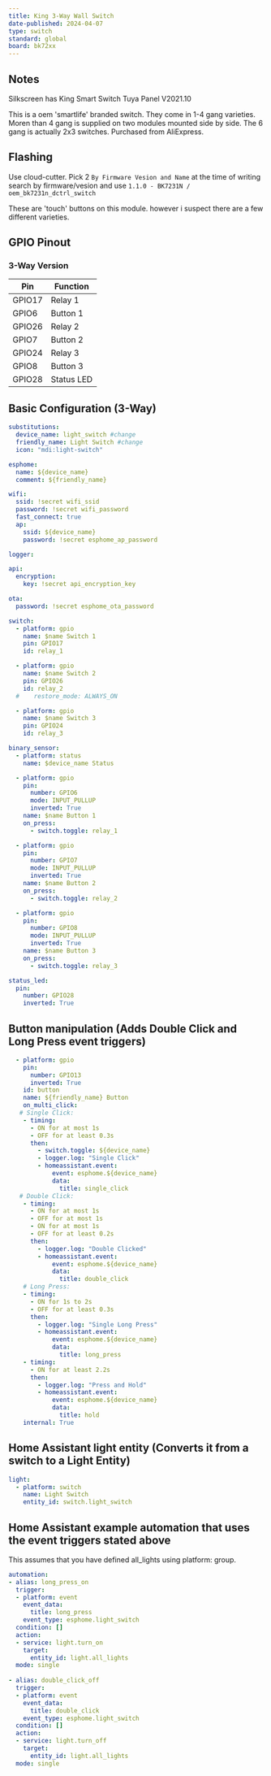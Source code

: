 ```yaml
---
title: King 3-Way Wall Switch
date-published: 2024-04-07
type: switch
standard: global
board: bk72xx
---
```


## Notes
Silkscreen has King Smart Switch Tuya Panel V2021.10

This is a oem 'smartlife' branded switch. They come in 1-4 gang varieties. Moren than 4 gang is supplied on two modules mounted side by side.
The 6 gang is actually 2x3 switches.
Purchased from AliExpress.

## Flashing
Use cloud-cutter. Pick 2 `By Firmware Vesion and Name` at the time of writing search by firmware/vesion and use `1.1.0 - BK7231N / oem_bk7231n_dctrl_switch`

These are 'touch' buttons on this module. however i suspect there are a few different varieties.

## GPIO Pinout

### 3-Way Version

| Pin     | Function                              |
|---------|---------------------------------------|
| GPIO17  | Relay 1                               |
| GPIO6   | Button 1                              |
| GPIO26  | Relay 2                               |
| GPIO7   | Button 2                              |
| GPIO24  | Relay 3                               |
| GPIO8   | Button 3                              |
| GPIO28  | Status LED                            |

## Basic Configuration (3-Way)

```yaml
substitutions:
  device_name: light_switch #change
  friendly_name: Light Switch #change
  icon: "mdi:light-switch"

esphome:
  name: ${device_name}
  comment: ${friendly_name}

wifi:
  ssid: !secret wifi_ssid
  password: !secret wifi_password
  fast_connect: true
  ap:
    ssid: ${device_name}
    password: !secret esphome_ap_password

logger:

api:
  encryption:
    key: !secret api_encryption_key

ota:
  password: !secret esphome_ota_password

switch:
  - platform: gpio
    name: $name Switch 1
    pin: GPIO17
    id: relay_1

  - platform: gpio
    name: $name Switch 2
    pin: GPIO26
    id: relay_2
  #    restore_mode: ALWAYS_ON

  - platform: gpio
    name: $name Switch 3
    pin: GPIO24
    id: relay_3

binary_sensor:
  - platform: status
    name: $device_name Status

  - platform: gpio
    pin:
      number: GPIO6
      mode: INPUT_PULLUP
      inverted: True
    name: $name Button 1
    on_press:
      - switch.toggle: relay_1

  - platform: gpio
    pin:
      number: GPIO7
      mode: INPUT_PULLUP
      inverted: True
    name: $name Button 2
    on_press:
      - switch.toggle: relay_2

  - platform: gpio
    pin:
      number: GPIO8
      mode: INPUT_PULLUP
      inverted: True
    name: $name Button 3
    on_press:
      - switch.toggle: relay_3

status_led:
  pin:
    number: GPIO28
    inverted: True

```

## Button manipulation (Adds Double Click and Long Press event triggers)

```yaml
  - platform: gpio
    pin:
      number: GPIO13
      inverted: True
    id: button
    name: ${friendly_name} Button
    on_multi_click:
   # Single Click:
    - timing:
      - ON for at most 1s
      - OFF for at least 0.3s
      then:
        - switch.toggle: ${device_name}
        - logger.log: "Single Click"
        - homeassistant.event:
            event: esphome.${device_name}
            data:
              title: single_click
   # Double Click:
    - timing:
      - ON for at most 1s
      - OFF for at most 1s
      - ON for at most 1s
      - OFF for at least 0.2s
      then:
        - logger.log: "Double Clicked"
        - homeassistant.event:
            event: esphome.${device_name}
            data:
              title: double_click
    # Long Press:
    - timing:
      - ON for 1s to 2s
      - OFF for at least 0.3s
      then:
        - logger.log: "Single Long Press"
        - homeassistant.event:
            event: esphome.${device_name}
            data:
              title: long_press
    - timing:
      - ON for at least 2.2s
      then:
        - logger.log: "Press and Hold"
        - homeassistant.event:
            event: esphome.${device_name}
            data:
              title: hold
    internal: True
```

## Home Assistant light entity (Converts it from a switch to a Light Entity)

```yaml
light:
  - platform: switch
    name: Light Switch
    entity_id: switch.light_switch
```

## Home Assistant example automation that uses the event triggers stated above

This assumes that you have defined all_lights using platform: group.

```yaml
automation:
- alias: long_press_on
  trigger:
  - platform: event
    event_data:
      title: long_press
    event_type: esphome.light_switch
  condition: []
  action:
  - service: light.turn_on
    target:
      entity_id: light.all_lights
  mode: single
  
- alias: double_click_off
  trigger:
  - platform: event
    event_data:
      title: double_click
    event_type: esphome.light_switch
  condition: []
  action:
  - service: light.turn_off
    target:
      entity_id: light.all_lights
  mode: single
```
